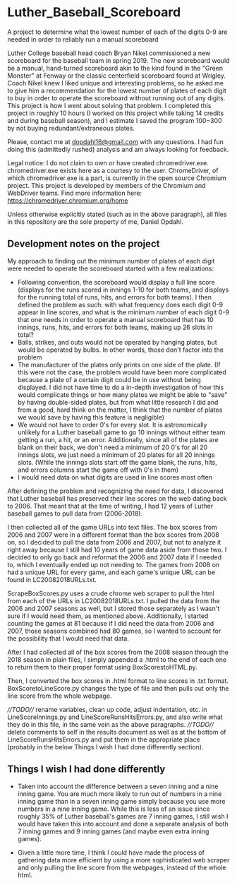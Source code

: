 # Luther_Baseball_Scoreboard
A project to determine what the lowest number of each of the digits 0-9 are needed in order to reliably run a manual scoreboard

Luther College baseball head coach Bryan Nikel commissioned a new scoreboard for the baseball team in spring 2019. The new scoreboard would be a manual, hand-turned scoreboard akin to the kind found in the "Green Monster" at Fenway or the classic centerfield scoreboard found at Wrigley. Coach Nikel knew I liked unique and interesting problems, so he asked me to give him a recommendation for the lowest number of plates of each digit to buy in order to operate the scoreboard without running out of any digits. This project is how I went about solving that problem. I completed this project in roughly 10 hours (I worked on this project while taking 14 credits and during baseball season), and I estimate I saved the program $100-$300 by not buying redundant/extraneous plates.

Please, contact me at dopdahl16@gmail.com with any questions. I had fun doing this (admittedly rushed) analysis and am always looking for feedback.

Legal notice: I do not claim to own or have created chromedriver.exe. chromedriver.exe exists here as a courtesy to the user. ChromeDriver, of which chromedriver.exe is a part, is currently in the open source Chromium project. This project is developed by members of the Chromium and WebDriver teams. Find more information here: https://chromedriver.chromium.org/home

Unless otherwise explicitly stated (such as in the above paragraph), all files in this repository are the sole property of me, Daniel Opdahl.

## Development notes on the project

My approach to finding out the minimum number of plates of each digit were needed to operate the scoreboard started with a few realizations:
- Following convention, the scoreboard would display a full line score (displays for the runs scored in innings 1-10 for both teams, and displays for the running total of runs, hits, and errors for both teams). I then defined the problem as such: with what frequency does each digit 0-9 appear in line scores, and what is the minimum number of each digit 0-9 that one needs in order to operate a manual scoreboard that has 10 innings, runs, hits, and errors for both teams, making up 26 slots in total?
- Balls, strikes, and outs would not be operated by hanging plates, but would be operated by bulbs. In other words, those don't factor into the problem
- The manufacturer of the plates only prints on one side of the plate. (If this were not the case, the problem would have been more complicated because a plate of a certain digit could be in use without being displayed. I did not have time to do a in-depth investigation of how this would complicate things or how many plates we might be able to "save" by having double-sided plates, but from what little research I did and from a good, hard think on the matter, I think that the number of plates we would save by having this feature is negligible)
- We would not have to order 0's for every slot. It is astronomically unlikely for a Luther baseball game to go 10 innings without either team getting a run, a hit, or an error. Additionally, since all of the plates are blank on their back, we don't need a minimum of 20 0's for all 20 innings slots, we just need a minimum of 20 plates for all 20 innings slots. (While the innings slots start off the game blank, the runs, hits, and errors columns start the game off with 0's in them)
- I would need data on what digits are used in line scores most often

After defining the problem and recognizing the need for data, I discovered that Luther baseball has preserved their line scores on the web dating back to 2006. That meant that at the time of writing, I had 12 years of Luther baseball games to pull data from (2006-2018).

I then collected all of the game URLs into text files. The box scores from 2006 and 2007 were in a different format than the box scores from 2008 on, so I decided to pull the data from 2006 and 2007, but not to analyze it right away because I still had 10 years of game data aside from those two. I decided to only go back and reformat the 2006 and 2007 data if I needed to, which I eventually ended up not needing to. The games from 2008 on had a unique URL for every game, and each game's unique URL can be found in LC20082018URLs.txt.

ScrapeBoxScores.py uses a crude chrome web scraper to pull the html from each of the URLs in LC20082018URLs.txt. I pulled the data from the 2006 and 2007 seasons as well, but I stored those separately as I wasn't sure if I would need them, as mentioned above. Additionally, I started counting the games at 81 because if I did need the data from 2006 and 2007, those seasons combined had 80 games, so I wanted to account for the possibility that I would need that data.

After I had collected all of the box scores from the 2008 season through the 2018 season in plain files, I simply appended a .html to the end of each one to return them to their proper format using BoxScorestoHTML.py.

Then, I converted the box scores in .html format to line scores in .txt format. BoxScoretoLineScore.py changes the type of file and then pulls out only the line score from the whole webpage.



*//TODO//* rename variables, clean up code, adjust indentation, etc. in LineScoreInnings.py and LineScoreRunsHitsErrors.py, and also write what they do in this file, in the same vein as the above paragraphs.
*//TODO//* delete comments to self in the results document as well as at the bottom of LineScoreRunsHitsErrors.py and put them in the appropriate place (probably in the below Things I wish I had done differently section).



## Things I wish I had done differently
- Taken into account the difference between a seven inning and a nine inning game. You are much more likely to run out of numbers in a nine inning game than in a seven inning game simply because you use more numbers in a nine inning game. While this is less of an issue since roughly 35% of Luther baseball's games are 7 inning games, I still wish I would have taken this into account and done a separate analysis of both 7 inning games and 9 inning games (and maybe even extra inning games).

- Given a little more time, I think I could have made the process of gathering data more efficient by using a more sophisticated web scraper and only pulling the line score from the webpages, instead of the whole html.
